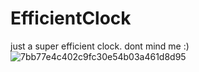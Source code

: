 # EfficientClock

just a super efficient clock. dont mind me :)
![7bb77e4c402c9fc30e54b03a461d8d95](https://user-images.githubusercontent.com/60613648/111359092-6059b500-868b-11eb-99d6-a92a4ab2a6b4.jpg)
